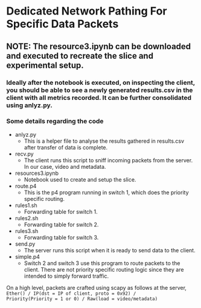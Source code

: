# Dedicated Network Pathing For Specific Data Packets

## NOTE: The resource3.ipynb can be downloaded and executed to recreate the slice and experimental setup.
### Ideally after the notebook is executed, on inspecting the client, you should be able to see a newly generated results.csv in the client with all metrics recorded. It can be further consolidated using anlyz.py.

### Some details regarding the code
- anlyz.py
    - This is a helper file to analyse the results gathered in results.csv after transfer of data is complete.
- recv.py
    - The client runs this script to sniff incoming packets from the server. In our case, video and metadata.
- resources3.ipynb
    - Notebook used to create and setup the slice.
- route.p4
    - This is the p4 program running in switch 1, which does the priority specific routing.
- rules1.sh
    - Forwarding table for switch 1.
- rules2.sh
    - Forwarding table for switch 2.
- rules3.sh
    - Forwarding table for switch 3.
- send.py
    - The server runs this script when it is ready to send data to the client.
- simple.p4
    - Switch 2 and switch 3 use this program to route packets to the client. There are not priority specific routing logic since they are intended to simply forward traffic.

On a high level, packets are crafted using scapy as follows at the server,<br>
<code>Ether() / IP(dst = IP of client, proto = 0x92) / Priority(Priority = 1 or 0) / Raw(load = video/metadata)</code>
